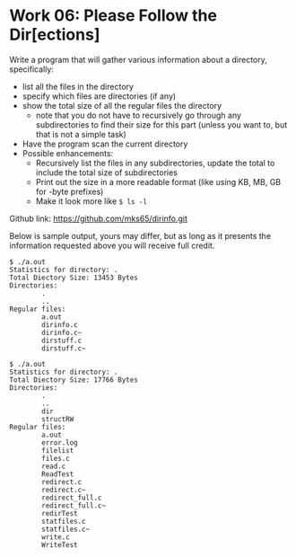 # Work 06: Please Follow the Dir[ections]

Write a program that will gather various information about a directory, specifically:
- list all the files in the directory
- specify which files are directories (if any)
- show the total size of all the regular files the directory
    - note that you do not have to recursively go through any subdirectories to find their size for this part (unless you want to, but that is not a simple task)
- Have the program scan the current directory
- Possible enhancements:
    - Recursively list the files in any subdirectories, update the total to include the total size of subdirectories
    - Print out the size in a more readable format (like using KB, MB, GB for -byte prefixes)
    - Make it look more like `$ ls -l`

Github link:
https://github.com/mks65/dirinfo.git

Below is sample output, yours may differ, but as long as it presents the information requested above you will receive full credit.
```
$ ./a.out
Statistics for directory: .
Total Diectory Size: 13453 Bytes
Directories:
        .
        ..
Regular files:
        a.out
        dirinfo.c
        dirinfo.c~
        dirstuff.c
        dirstuff.c~
```
```
$ ./a.out
Statistics for directory: .
Total Diectory Size: 17766 Bytes
Directories:
        .
        ..
        dir
        structRW
Regular files:
        a.out
        error.log
        filelist
        files.c
        read.c
        ReadTest
        redirect.c
        redirect.c~
        redirect_full.c
        redirect_full.c~
        redirTest
        statfiles.c
        statfiles.c~
        write.c
        WriteTest
```